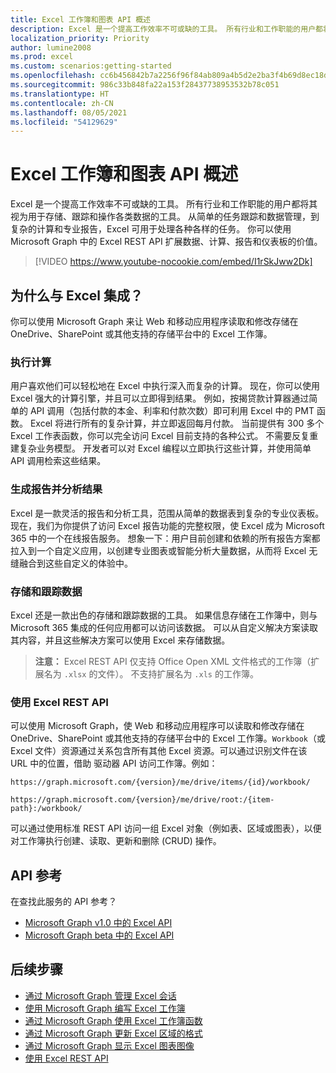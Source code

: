 ```yaml
---
title: Excel 工作簿和图表 API 概述
description: Excel 是一个提高工作效率不可或缺的工具。 所有行业和工作职能的用户都将其视为用于存储、跟踪和操作各类数据的工具。 从简单的任务跟踪和数据管理，到复杂的计算和专业报告，Excel 可用于处理各种各样的任务。 你可以使用 Microsoft Graph 中的 Excel REST API 扩展数据、计算、报告和仪表板的价值。
localization_priority: Priority
author: lumine2008
ms.prod: excel
ms.custom: scenarios:getting-started
ms.openlocfilehash: cc6b456842b7a2256f96f84ab809a4b5d2e2ba3f4b69d8ec18d70cf06af4faa1
ms.sourcegitcommit: 986c33b848fa22a153f28437738953532b78c051
ms.translationtype: HT
ms.contentlocale: zh-CN
ms.lasthandoff: 08/05/2021
ms.locfileid: "54129629"
---
```

# <a name="excel-workbooks-and-charts-api-overview"></a>Excel 工作簿和图表 API 概述

Excel 是一个提高工作效率不可或缺的工具。 所有行业和工作职能的用户都将其视为用于存储、跟踪和操作各类数据的工具。 从简单的任务跟踪和数据管理，到复杂的计算和专业报告，Excel 可用于处理各种各样的任务。 你可以使用 Microsoft Graph 中的 Excel REST API 扩展数据、计算、报告和仪表板的价值。

> [!VIDEO https://www.youtube-nocookie.com/embed/I1rSkJww2Dk]

## <a name="why-integrate-with-excel"></a>为什么与 Excel 集成？

你可以使用 Microsoft Graph 来让 Web 和移动应用程序读取和修改存储在 OneDrive、SharePoint 或其他支持的存储平台中的 Excel 工作簿。

### <a name="perform-calculations"></a>执行计算

用户喜欢他们可以轻松地在 Excel 中执行深入而复杂的计算。 现在，你可以使用 Excel 强大的计算引擎，并且可以立即得到结果。 例如，按揭贷款计算器通过简单的 API 调用（包括付款的本金、利率和付款次数）即可利用 Excel 中的 PMT 函数。 Excel 将进行所有的复杂计算，并立即返回每月付款。 当前提供有 300 多个 Excel 工作表函数，你可以完全访问 Excel 目前支持的各种公式。 不需要反复重建复杂业务模型。 开发者可以对 Excel 编程以立即执行这些计算，并使用简单 API 调用检索这些结果。

### <a name="generate-reports-and-analyze-results"></a>生成报告并分析结果

Excel 是一款灵活的报告和分析工具，范围从简单的数据表到复杂的专业仪表板。 现在，我们为你提供了访问 Excel 报告功能的完整权限，使 Excel 成为 Microsoft 365 中的一个在线报告服务。 想象一下：用户目前创建和依赖的所有报告方案都拉入到一个自定义应用，以创建专业图表或智能分析大量数据，从而将 Excel 无缝融合到这些自定义的体验中。

### <a name="store-and-track-data"></a>存储和跟踪数据

Excel 还是一款出色的存储和跟踪数据的工具。 如果信息存储在工作簿中，则与 Microsoft 365 集成的任何应用都可以访问该数据。 可以从自定义解决方案读取其内容，并且这些解决方案可以使用 Excel 来存储数据。

>**注意：** Excel REST API 仅支持 Office Open XML 文件格式的工作簿（扩展名为 `.xlsx` 的文件）。 不支持扩展名为 `.xls` 的工作簿。 

### <a name="using-the-excel-rest-api"></a>使用 Excel REST API
可以使用 Microsoft Graph，使 Web 和移动应用程序可以读取和修改存储在 OneDrive、SharePoint 或其他支持的存储平台中的 Excel 工作簿。`Workbook`（或 Excel 文件）资源通过关系包含所有其他 Excel 资源。可以通过识别文件在该 URL 中的位置，借助 驱动器 API 访问工作簿。例如：

`https://graph.microsoft.com/{version}/me/drive/items/{id}/workbook/`

`https://graph.microsoft.com/{version}/me/drive/root:/{item-path}:/workbook/`

可以通过使用标准 REST API 访问一组 Excel 对象（例如表、区域或图表），以便对工作簿执行创建、读取、更新和删除 (CRUD) 操作。

## <a name="api-reference"></a>API 参考
在查找此服务的 API 参考？

- [Microsoft Graph v1.0 中的 Excel API](/graph/api/resources/excel?view=graph-rest-1.0)
- [Microsoft Graph beta 中的 Excel API](/graph/api/resources/excel?view=graph-rest-beta)

## <a name="next-steps"></a>后续步骤

* [通过 Microsoft Graph 管理 Excel 会话](excel-manage-sessions.md)
* [使用 Microsoft Graph 编写 Excel 工作簿](excel-write-to-workbook.md)
* [通过 Microsoft Graph 使用 Excel 工作簿函数](excel-use-functions.md)
* [通过 Microsoft Graph 更新 Excel 区域的格式](excel-update-range-format.md)
* [通过 Microsoft Graph 显示 Excel 图表图像](excel-display-chart-image.md)
* [使用 Excel REST API](/graph/api/resources/excel?view=graph-rest-1.0)
